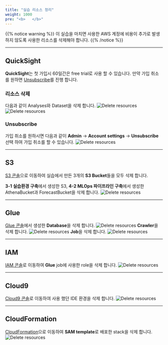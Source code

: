 ```yaml
---
title: "실습 리소스 정리"
weight: 1000
pre: "<b>   </b>"
---
```


{{% notice warning %}}
이 실습을 마치면 사용한 AWS 계정에 비용이 추가로 발생하지 않도록 사용한 리소스를 삭제해야 합니다.
{{% /notice %}}

***
## QuickSight
**QuickSight**는 첫 가입시 60일간은 free trial로 사용 할 수 있습니다. 만약 가입 취소를 원하면 [Unsubscribe](#unsubscribe)를 진행 합니다.
### 리소스 삭제
다음과 같이 Analyses와 Dataset을 삭제 합니다.
![Delete resources](/images/cleanup/quicksight-delete1.png)
![Delete resources](/images/cleanup/quicksight-delete2.png)
### Unsubscribe
가입 취소를 원하시면 다음과 같이 **Admin** -> **Account settings** -> **Unsubscribe** 선택 하여 가입 취소를 할 수 있습니다.
![Delete resources](/images/cleanup/unsubscribe.png)

***
## S3
[S3 콘솔](https://s3.console.aws.amazon.com/s3/home?region=ap-northeast-2#)으로 이동하여 실습에서 만든 3개의 **S3 Bucket**들을 모두 삭제 합니다. 

**3-1 실습환경 구축**에서 생성한 S3, **4-2 MLOps 파이프라인 구축**에서 생성한 AthenaBucket과 ForecastBucket을 삭제 합니다.
![Delete resources](/images/cleanup/s3.png)

*** 
## Glue
[Glue 콘솔](https://ap-northeast-2.console.aws.amazon.com/glue/home?region=ap-northeast-2)에서 생성한 **Database**을 삭제 합니다.
![Delete resources](/images/cleanup/glue_db.png)
**Crawler**을 삭제 합니다.
![Delete resources](/images/cleanup/glue_crawler.png)
**Job**을 삭제 합니다.
![Delete resources](/images/cleanup/glue_job.png)

***
## IAM
[IAM 콘솔](https://console.aws.amazon.com/iam/home?region=ap-northeast-2#/roles)로 이동하여 **Glue** job에 사용한 role을 삭제 합니다.
![Delete resources](/images/cleanup/iam.png)


***
## Cloud9
[Cloud9 콘솔](https://ap-northeast-2.console.aws.amazon.com/cloud9/home)로 이동하여 사용 했던 IDE 환경을 삭제 합니다.
![Delete resources](/images/cleanup/cloud9.png)
***
## CloudFormation
[CloudFormation](https://ap-northeast-2.console.aws.amazon.com/cloudformation/home?region=ap-northeast-2#/stacks?filteringText=&filteringStatus=active&viewNested=true&hideStacks=false)으로 이동하여 **SAM template**로 배포한 stack을 삭제 합니다.
![Delete resources](/images/cleanup/cf.png)